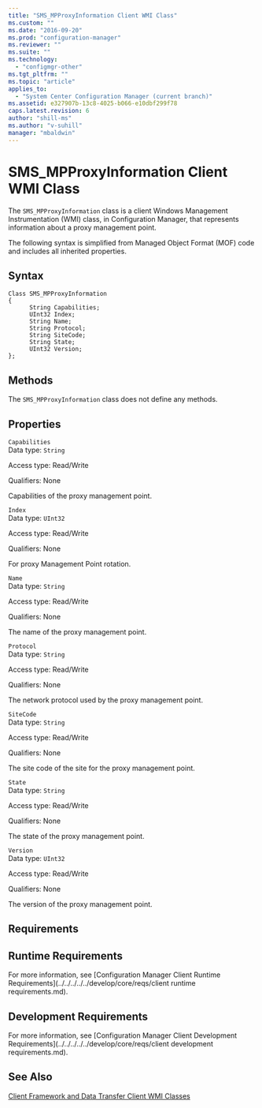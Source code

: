 ```yaml
---
title: "SMS_MPProxyInformation Client WMI Class"
ms.custom: ""
ms.date: "2016-09-20"
ms.prod: "configuration-manager"
ms.reviewer: ""
ms.suite: ""
ms.technology: 
  - "configmgr-other"
ms.tgt_pltfrm: ""
ms.topic: "article"
applies_to: 
  - "System Center Configuration Manager (current branch)"
ms.assetid: e327907b-13c8-4025-b066-e10dbf299f78
caps.latest.revision: 6
author: "shill-ms"
ms.author: "v-suhill"
manager: "mbaldwin"
---
```

# SMS_MPProxyInformation Client WMI Class
The `SMS_MPProxyInformation` class is a client Windows Management Instrumentation (WMI) class, in Configuration Manager, that represents information about a proxy management point.  
  
 The following syntax is simplified from Managed Object Format (MOF) code and includes all inherited properties.  
  
## Syntax  
  
```  
Class SMS_MPProxyInformation  
{  
      String Capabilities;  
      UInt32 Index;  
      String Name;  
      String Protocol;  
      String SiteCode;  
      String State;  
      UInt32 Version;  
};  
```  
  
## Methods  
 The `SMS_MPProxyInformation` class does not define any methods.  
  
## Properties  
 `Capabilities`  
 Data type: `String`  
  
 Access type: Read/Write  
  
 Qualifiers: None  
  
 Capabilities of the proxy management point.  
  
 `Index`  
 Data type: `UInt32`  
  
 Access type: Read/Write  
  
 Qualifiers: None  
  
 For proxy Management Point rotation.  
  
 `Name`  
 Data type: `String`  
  
 Access type: Read/Write  
  
 Qualifiers: None  
  
 The name of the proxy management point.  
  
 `Protocol`  
 Data type: `String`  
  
 Access type: Read/Write  
  
 Qualifiers: None  
  
 The network protocol used by the proxy management point.  
  
 `SiteCode`  
 Data type: `String`  
  
 Access type: Read/Write  
  
 Qualifiers: None  
  
 The site code of the site for the proxy management point.  
  
 `State`  
 Data type: `String`  
  
 Access type: Read/Write  
  
 Qualifiers: None  
  
 The state of the proxy management point.  
  
 `Version`  
 Data type: `UInt32`  
  
 Access type: Read/Write  
  
 Qualifiers: None  
  
 The version of the proxy management point.  
  
## Requirements  
  
## Runtime Requirements  
 For more information, see [Configuration Manager Client Runtime Requirements](../../../../../develop/core/reqs/client runtime requirements.md).  
  
## Development Requirements  
 For more information, see [Configuration Manager Client Development Requirements](../../../../../develop/core/reqs/client development requirements.md).  
  
## See Also  
 [Client Framework and Data Transfer Client WMI Classes](../../../../../develop/reference/core/clients/client-classes/client-framework-and-data-transfer-client-wmi-classes.md)